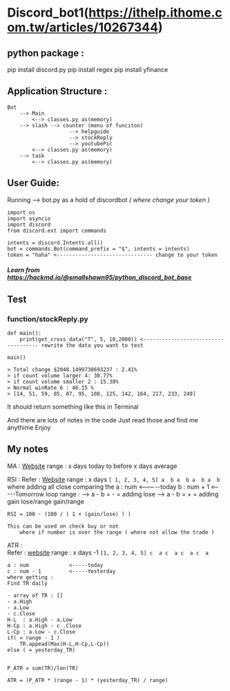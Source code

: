 # Discord_bot1(https://ithelp.ithome.com.tw/articles/10267344)

## python package :
pip install discord.py
pip install regex
pip install yfinance

## Application Structure :
```
Bot 
    --> Main 
        <--> classes.py as(memory)
    --> slash --> counter (menu of funciton) 
                    --> helpguide
                    --> stockReply
                    --> youtubePic
        <--> classes.py as(memory)
    --> task
        <--> classes.py as(memory)
```

## User Guide:
Running --> bot.py as a hold of discordbot *( where change your token )*
```
import os
import asyncio
import discord
from discord.ext import commands

intents = discord.Intents.all()
bot = commands.Bot(command_prefix = "$", intents = intents)
token = "haha" <------------------------------- change to your token

```
##### Learn from https://hackmd.io/@smallshawn95/python_discord_bot_base 


## Test
### function/stockReply.py
```
def main():
    print(get_cross_data("T", 5, 10,2000)) <------------------------------------ rewrite the data you want to test

main()
```
```
> Total change $2048.1499738693237 : 2.41%
> if count volume larger 4: 30.77%
> if count volume smaller 2 : 15.38%
> Normal winRate 6 : 46.15 %
> [14, 51, 59, 85, 87, 95, 108, 125, 142, 164, 217, 233, 249]
```
It should return something like this in Terminal 

And there are lots of notes in the code
Just read those and find me anythime 
Enjoy


## My notes
MA : [Website](https://www.investopedia.com/terms/m/movingaverage.asp)
    range : x days 
    today to before x days average

RSI : 
Refer : [Website](https://www.wallstreetmojo.com/relative-strength-index/)
    range : x days
        ```
            [ 1, 2, 3, 4, 5]
              a  b
                 a  b
                    a  b
                       a  b
        ```
    where adding all close comparing the 
    a : num             <-----today
    b : num + 1         <-----Tomorrow
    loop range :
        --> a - b = - = adding lose
        --> a - b = + = adding gain
    lose/range
    gain/range

    RSI = 100 - (100 / ( 1 + (gain/lose) ) ) 

    This can be used on check buy or not 
        where if number is over the range ( where not allow the trade )

ATR :              
Refer : [website](https://www.investopedia.com/terms/a/atr.asp)
    range : x days -1 
        ```
            [1, 2, 3, 4, 5]
             c  a
                c  a
                   c  a
                      c  a
        ```
    
    a : num             <-----today
    c : num - 1         <-----Yesterday
    where getting :
    Find TR daily 
   
    - array of TR : []
    - a.High 
    - a.Low
    - c.Close
    H-L  : a.High - a.Low
    H-Cp : a.High - c .Close
    L-Cp : a.Low - c.Close
    if( < range - 1 )
        TR.appead(Max(H-L,H-Cp,L-Cp))
    else ( = yesterday_TR)


    P_ATR = sum(TR)/len(TR)

    ATR = (P_ATR * (range - 1) * (yesterday_TR) / range) 




  